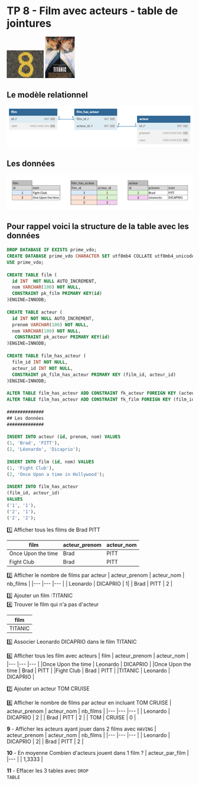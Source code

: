 # TP 8 - Film avec acteurs - table de jointures
<img src="../img/num/eight.webp" width="100">

<img src="../img/tp/td7/titanic.webp" width="80">

## Le modèle relationnel
<img src="../img/db-svg/09-film_has_acteur.png" width="600">

## Les données
<img src="../img/xl/05-jointure.png" width="600">



## Pour rappel voici la structure de la table avec les données
```sql
DROP DATABASE IF EXISTS prime_vdo;
CREATE DATABASE prime_vdo CHARACTER SET utf8mb4 COLLATE utf8mb4_unicode_ci;
USE prime_vdo;

CREATE TABLE film (
  id INT  NOT NULL AUTO_INCREMENT,
  nom VARCHAR(100) NOT NULL,
  CONSTRAINT pk_film PRIMARY KEY(id)
)ENGINE=INNODB;

CREATE TABLE acteur (
  id INT NOT NULL AUTO_INCREMENT,
  prenom VARCHAR(100) NOT NULL,
  nom VARCHAR(100) NOT NULL,
   CONSTRAINT pk_acteur PRIMARY KEY(id)
)ENGINE=INNODB;

CREATE TABLE film_has_acteur (
  film_id INT NOT NULL,
  acteur_id INT NOT NULL,
  CONSTRAINT pk_film_has_acteur PRIMARY KEY (film_id, acteur_id)
)ENGINE=INNODB;

ALTER TABLE film_has_acteur ADD CONSTRAINT fk_acteur FOREIGN KEY (acteur_id) REFERENCES acteur (id);
ALTER TABLE film_has_acteur ADD CONSTRAINT fk_film FOREIGN KEY (film_id) REFERENCES film (id);

##############
## Les données
##############

INSERT INTO acteur (id, prenom, nom) VALUES
(1, 'Brad', 'PITT'),
(2, 'Léonardo', 'Dicaprio');

INSERT INTO film (id, nom) VALUES
(1, 'Fight Club'),
(2, 'Once Upon a time in Hollywood');

INSERT INTO film_has_acteur 
(film_id, acteur_id) 
VALUES 
('1', '1'), 
('2', '1'), 
('2', '2');
```


:one: Afficher tous les films de Brad PITT 

| film | acteur_prenom | acteur_nom |
|--- |--- |--- |
|Once Upon the time |  Brad | PITT |
|Fight Club |  Brad | PITT |

:two: Afficher le nombre de films par acteur 
| acteur_prenom | acteur_nom |  nb_films | 
|--- |--- |--- |
|  Leonardo | DICAPRIO | 1|
| Brad | PITT | 2 |

:three: Ajouter un film :TITANIC   
:four: Trouver le film qui n'a pas d'acteur

| film | 
|--- |
|  TITANIC |

:five: Associer Leonardo DICAPRIO dans le film TITANIC  

:six: Afficher tous les film avec acteurs 
 | film | acteur_prenom | acteur_nom |
|--- |--- |--- |
|Once Upon the time |  Leonardo | DICAPRIO |
|Once Upon the time |  Brad | PITT |
|Fight Club |  Brad | PITT |
|TITANIC |  Leonardo | DICAPRIO |

:seven: Ajouter un acteur TOM CRUISE

:eight: Afficher le nombre de films par acteur en incluant TOM CRUISE
| acteur_prenom | acteur_nom |  nb_films | 
|--- |--- |--- |
|  Leonardo | DICAPRIO | 2 |
| Brad | PITT | 2 |
| TOM | CRUISE | 0 |

**9** - Afficher les acteurs ayant jouer dans 2 films avec <code>HAVING</code>
| acteur_prenom | acteur_nom |  nb_films | 
|--- |--- |--- |
|  Leonardo | DICAPRIO | 2|
| Brad | PITT | 2 |



**10** - En moyenne Combien d'acteurs jouent dans 1 film ?
| acteur_par_film |
|--- |
| 1,3333 |


**11** - Effacer les 3 tables avec <code>DROP TABLE</code> 
